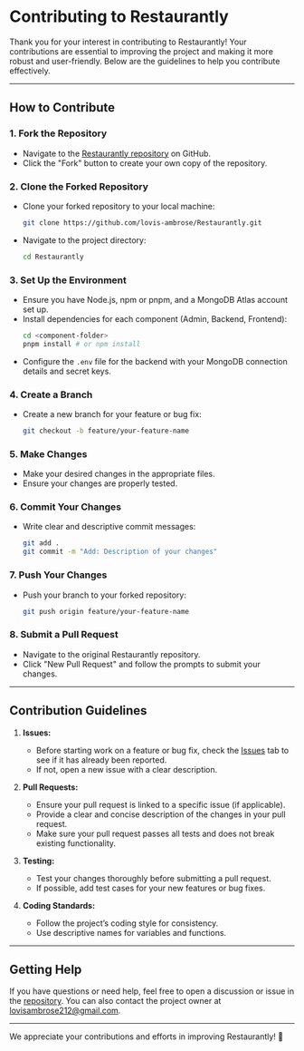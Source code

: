 # Contributing to Restaurantly

Thank you for your interest in contributing to Restaurantly! Your contributions are essential to improving the project and making it more robust and user-friendly. Below are the guidelines to help you contribute effectively.

---

## How to Contribute

### 1. Fork the Repository
- Navigate to the [Restaurantly repository](https://github.com/lovis-ambrose/Restaurantly) on GitHub.
- Click the "Fork" button to create your own copy of the repository.

### 2. Clone the Forked Repository
- Clone your forked repository to your local machine:
  ```bash
  git clone https://github.com/lovis-ambrose/Restaurantly.git
  ```
- Navigate to the project directory:
  ```bash
  cd Restaurantly
  ```

### 3. Set Up the Environment
- Ensure you have Node.js, npm or pnpm, and a MongoDB Atlas account set up.
- Install dependencies for each component (Admin, Backend, Frontend):
  ```bash
  cd <component-folder>
  pnpm install # or npm install
  ```
- Configure the `.env` file for the backend with your MongoDB connection details and secret keys.

### 4. Create a Branch
- Create a new branch for your feature or bug fix:
  ```bash
  git checkout -b feature/your-feature-name
  ```

### 5. Make Changes
- Make your desired changes in the appropriate files.
- Ensure your changes are properly tested.

### 6. Commit Your Changes
- Write clear and descriptive commit messages:
  ```bash
  git add .
  git commit -m "Add: Description of your changes"
  ```

### 7. Push Your Changes
- Push your branch to your forked repository:
  ```bash
  git push origin feature/your-feature-name
  ```

### 8. Submit a Pull Request
- Navigate to the original Restaurantly repository.
- Click "New Pull Request" and follow the prompts to submit your changes.

---

## Contribution Guidelines
1. **Issues:**
   - Before starting work on a feature or bug fix, check the [Issues](https://github.com/lovis-ambrose/Restaurantly/issues) tab to see if it has already been reported.
   - If not, open a new issue with a clear description.

2. **Pull Requests:**
   - Ensure your pull request is linked to a specific issue (if applicable).
   - Provide a clear and concise description of the changes in your pull request.
   - Make sure your pull request passes all tests and does not break existing functionality.

3. **Testing:**
   - Test your changes thoroughly before submitting a pull request.
   - If possible, add test cases for your new features or bug fixes.

4. **Coding Standards:**
   - Follow the project’s coding style for consistency.
   - Use descriptive names for variables and functions.

---

## Getting Help
If you have questions or need help, feel free to open a discussion or issue in the [repository](https://github.com/lovis-ambrose/Restaurantly/issues). You can also contact the project owner at [lovisambrose212@gmail.com](mailto:lovisambrose212@gmail.com).

---

We appreciate your contributions and efforts in improving Restaurantly! 🎉
